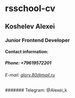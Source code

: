# rsschool-cv
## Koshelev Alexei
### Junior Frontend Developer
#### Contact information:
##### Phone: +79619572201
###### E-mail: glory.80@mail.ru
####### Telegram: @Alexei_k
